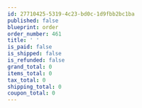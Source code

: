 ```yaml
---
id: 27710425-5319-4c23-bd0c-1d9fbb2bc1ba
published: false
blueprint: order
order_number: 461
title: ' '
is_paid: false
is_shipped: false
is_refunded: false
grand_total: 0
items_total: 0
tax_total: 0
shipping_total: 0
coupon_total: 0
---
```

